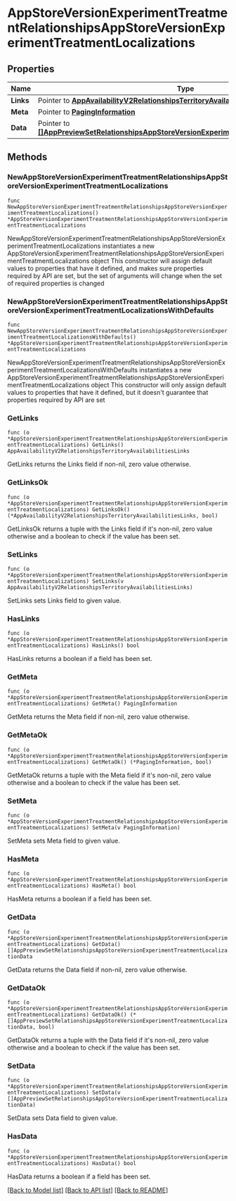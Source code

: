 # AppStoreVersionExperimentTreatmentRelationshipsAppStoreVersionExperimentTreatmentLocalizations

## Properties

Name | Type | Description | Notes
------------ | ------------- | ------------- | -------------
**Links** | Pointer to [**AppAvailabilityV2RelationshipsTerritoryAvailabilitiesLinks**](AppAvailabilityV2RelationshipsTerritoryAvailabilitiesLinks.md) |  | [optional] 
**Meta** | Pointer to [**PagingInformation**](PagingInformation.md) |  | [optional] 
**Data** | Pointer to [**[]AppPreviewSetRelationshipsAppStoreVersionExperimentTreatmentLocalizationData**](AppPreviewSetRelationshipsAppStoreVersionExperimentTreatmentLocalizationData.md) |  | [optional] 

## Methods

### NewAppStoreVersionExperimentTreatmentRelationshipsAppStoreVersionExperimentTreatmentLocalizations

`func NewAppStoreVersionExperimentTreatmentRelationshipsAppStoreVersionExperimentTreatmentLocalizations() *AppStoreVersionExperimentTreatmentRelationshipsAppStoreVersionExperimentTreatmentLocalizations`

NewAppStoreVersionExperimentTreatmentRelationshipsAppStoreVersionExperimentTreatmentLocalizations instantiates a new AppStoreVersionExperimentTreatmentRelationshipsAppStoreVersionExperimentTreatmentLocalizations object
This constructor will assign default values to properties that have it defined,
and makes sure properties required by API are set, but the set of arguments
will change when the set of required properties is changed

### NewAppStoreVersionExperimentTreatmentRelationshipsAppStoreVersionExperimentTreatmentLocalizationsWithDefaults

`func NewAppStoreVersionExperimentTreatmentRelationshipsAppStoreVersionExperimentTreatmentLocalizationsWithDefaults() *AppStoreVersionExperimentTreatmentRelationshipsAppStoreVersionExperimentTreatmentLocalizations`

NewAppStoreVersionExperimentTreatmentRelationshipsAppStoreVersionExperimentTreatmentLocalizationsWithDefaults instantiates a new AppStoreVersionExperimentTreatmentRelationshipsAppStoreVersionExperimentTreatmentLocalizations object
This constructor will only assign default values to properties that have it defined,
but it doesn't guarantee that properties required by API are set

### GetLinks

`func (o *AppStoreVersionExperimentTreatmentRelationshipsAppStoreVersionExperimentTreatmentLocalizations) GetLinks() AppAvailabilityV2RelationshipsTerritoryAvailabilitiesLinks`

GetLinks returns the Links field if non-nil, zero value otherwise.

### GetLinksOk

`func (o *AppStoreVersionExperimentTreatmentRelationshipsAppStoreVersionExperimentTreatmentLocalizations) GetLinksOk() (*AppAvailabilityV2RelationshipsTerritoryAvailabilitiesLinks, bool)`

GetLinksOk returns a tuple with the Links field if it's non-nil, zero value otherwise
and a boolean to check if the value has been set.

### SetLinks

`func (o *AppStoreVersionExperimentTreatmentRelationshipsAppStoreVersionExperimentTreatmentLocalizations) SetLinks(v AppAvailabilityV2RelationshipsTerritoryAvailabilitiesLinks)`

SetLinks sets Links field to given value.

### HasLinks

`func (o *AppStoreVersionExperimentTreatmentRelationshipsAppStoreVersionExperimentTreatmentLocalizations) HasLinks() bool`

HasLinks returns a boolean if a field has been set.

### GetMeta

`func (o *AppStoreVersionExperimentTreatmentRelationshipsAppStoreVersionExperimentTreatmentLocalizations) GetMeta() PagingInformation`

GetMeta returns the Meta field if non-nil, zero value otherwise.

### GetMetaOk

`func (o *AppStoreVersionExperimentTreatmentRelationshipsAppStoreVersionExperimentTreatmentLocalizations) GetMetaOk() (*PagingInformation, bool)`

GetMetaOk returns a tuple with the Meta field if it's non-nil, zero value otherwise
and a boolean to check if the value has been set.

### SetMeta

`func (o *AppStoreVersionExperimentTreatmentRelationshipsAppStoreVersionExperimentTreatmentLocalizations) SetMeta(v PagingInformation)`

SetMeta sets Meta field to given value.

### HasMeta

`func (o *AppStoreVersionExperimentTreatmentRelationshipsAppStoreVersionExperimentTreatmentLocalizations) HasMeta() bool`

HasMeta returns a boolean if a field has been set.

### GetData

`func (o *AppStoreVersionExperimentTreatmentRelationshipsAppStoreVersionExperimentTreatmentLocalizations) GetData() []AppPreviewSetRelationshipsAppStoreVersionExperimentTreatmentLocalizationData`

GetData returns the Data field if non-nil, zero value otherwise.

### GetDataOk

`func (o *AppStoreVersionExperimentTreatmentRelationshipsAppStoreVersionExperimentTreatmentLocalizations) GetDataOk() (*[]AppPreviewSetRelationshipsAppStoreVersionExperimentTreatmentLocalizationData, bool)`

GetDataOk returns a tuple with the Data field if it's non-nil, zero value otherwise
and a boolean to check if the value has been set.

### SetData

`func (o *AppStoreVersionExperimentTreatmentRelationshipsAppStoreVersionExperimentTreatmentLocalizations) SetData(v []AppPreviewSetRelationshipsAppStoreVersionExperimentTreatmentLocalizationData)`

SetData sets Data field to given value.

### HasData

`func (o *AppStoreVersionExperimentTreatmentRelationshipsAppStoreVersionExperimentTreatmentLocalizations) HasData() bool`

HasData returns a boolean if a field has been set.


[[Back to Model list]](../README.md#documentation-for-models) [[Back to API list]](../README.md#documentation-for-api-endpoints) [[Back to README]](../README.md)


